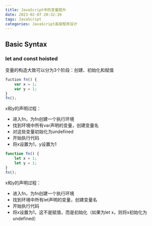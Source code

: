 ```yaml
---
title: JavaScript中的变量提升
date: 2023-02-07 20:32:10
tags: JavaScript
categories: JavaScript高级程序设计
---
```


## Basic Syntax

### let and const hoisted

变量的构造大致可以分为3个阶段：创建、初始化和赋值

```javascript
fuction fn() {
    var x = 1;
    var y = 1;
}
fn();
```

x和y的声明过程：

- 进入fn，为fn创建一个执行环境
- 找到环境中所有var声明的变量，创建变量名
- 对这些变量初始化为undefined
- 开始执行代码
- 将x设置为1，y设置为1

```javascript
function fn() {
    let x = 1;
    let y = 1;
}
fn();
```

x和y的声明过程：

- 进入fn，为fn创建一个执行环境
- 找到环境中所有let声明的变量，创建变量名
- 开始执行代码
- 将x设置为1，这不是赋值，而是初始化（如果为let x，则将x初始化为undefined）